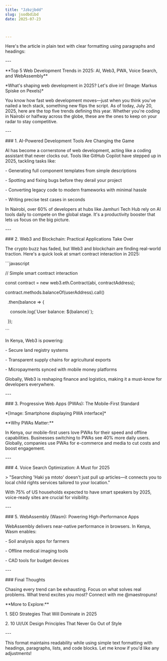 ```yaml
---
title: "Jzbzjbdd"
slug: jsodbdibd
date: 2025-07-23



---
```

Here's the article in plain text with clear formatting using paragraphs and headings:

\---

\*\*Top 5 Web Development Trends in 2025: AI, Web3, PWA, Voice Search, and WebAssembly\*\*  

\*What's shaping web development in 2025? Let's dive in! (Image: Markus Spiske on Pexels)\*  

You know how fast web development moves—just when you think you've nailed a tech stack, something new flips the script. As of today, July 20, 2025, here are the top five trends defining this year. Whether you're coding in Nairobi or halfway across the globe, these are the ones to keep on your radar to stay competitive.  

\---

\### 1. AI-Powered Development Tools Are Changing the Game  

AI has become a cornerstone of web development, acting like a coding assistant that never clocks out. Tools like GitHub Copilot have stepped up in 2025, tackling tasks like:  

\- Generating full component templates from simple descriptions  

\- Spotting and fixing bugs before they derail your project  

\- Converting legacy code to modern frameworks with minimal hassle  

\- Writing precise test cases in seconds  

In Nairobi, over 60% of developers at hubs like Jamhuri Tech Hub rely on AI tools daily to compete on the global stage. It's a productivity booster that lets us focus on the big picture.  

\---

\### 2. Web3 and Blockchain: Practical Applications Take Over  

The crypto buzz has faded, but Web3 and blockchain are finding real-world traction. Here's a quick look at smart contract interaction in 2025:  

\`\`\`javascript

// Simple smart contract interaction

const contract = new web3.eth.Contract(abi, contractAddress);

contract.methods.balanceOf(userAddress).call()

  .then(balance => {

    console.log(\`User balance: ${balance}\`);

  });

\`\`\`  

In Kenya, Web3 is powering:  

\- Secure land registry systems  

\- Transparent supply chains for agricultural exports  

\- Micropayments synced with mobile money platforms  

Globally, Web3 is reshaping finance and logistics, making it a must-know for developers everywhere.  

\---

\### 3. Progressive Web Apps (PWAs): The Mobile-First Standard  

\*\[Image: Smartphone displaying PWA interface\]\*  

\*\*Why PWAs Matter:\*\*  

In Kenya, our mobile-first users love PWAs for their speed and offline capabilities. Businesses switching to PWAs see 40% more daily users. Globally, companies use PWAs for e-commerce and media to cut costs and boost engagement.  

\---

\### 4. Voice Search Optimization: A Must for 2025  

\> "Searching 'Haki ya mtoto' doesn't just pull up articles—it connects you to local child rights services tailored to your location."  

With 75% of US households expected to have smart speakers by 2025, voice-ready sites are crucial for visibility.  

\---

\### 5. WebAssembly (Wasm): Powering High-Performance Apps  

WebAssembly delivers near-native performance in browsers. In Kenya, Wasm enables:  

\- Soil analysis apps for farmers  

\- Offline medical imaging tools  

\- CAD tools for budget devices  

\---

\### Final Thoughts  

Chasing every trend can be exhausting. Focus on what solves real problems. What trend excites you most? Connect with me @maestropuns!  

\*\*More to Explore:\*\*  

1\. SEO Strategies That Will Dominate in 2025  

2\. 10 UI/UX Design Principles That Never Go Out of Style  

\--- 

This format maintains readability while using simple text formatting with headings, paragraphs, lists, and code blocks. Let me know if you'd like any adjustments!
